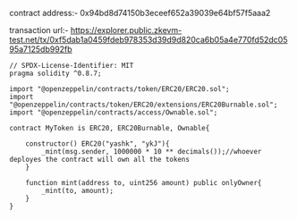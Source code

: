 contract address:- 0x94bd8d74150b3eceef652a39039e64bf57f5aaa2

transaction url:- https://explorer.public.zkevm-test.net/tx/0xf5dab1a0459fdeb978353d39d9d820ca6b05a4e770fd52dc0595a7125db992fb

```sol
// SPDX-License-Identifier: MIT
pragma solidity ^0.8.7;

import "@openzeppelin/contracts/token/ERC20/ERC20.sol";
import "@openzeppelin/contracts/token/ERC20/extensions/ERC20Burnable.sol";
import "@openzeppelin/contracts/access/Ownable.sol";

contract MyToken is ERC20, ERC20Burnable, Ownable{
    
    constructor() ERC20("yashk", "ykJ"){
        _mint(msg.sender, 1000000 * 10 ** decimals());//whoever deployes the contract will own all the tokens 
    }

    function mint(address to, uint256 amount) public onlyOwner{
        _mint(to, amount);
    }
}
```
